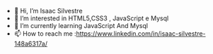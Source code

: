 - 👋 Hi, I’m Isaac Silvestre
- 👀 I’m interested in HTML5,CSS3 , JavaScript e Mysql
- 🌱 I’m currently learning  JavaScript And Mysql
- 📫 How to reach me :https://www.linkedin.com/in/isaac-silvestre-148a6317a/

<!---
ZaacSilver/ZaacSilver is a ✨ special ✨ repository because its `README.md` (this file) appears on your GitHub profile.
You can click the Preview link to take a look at your changes.
--->
